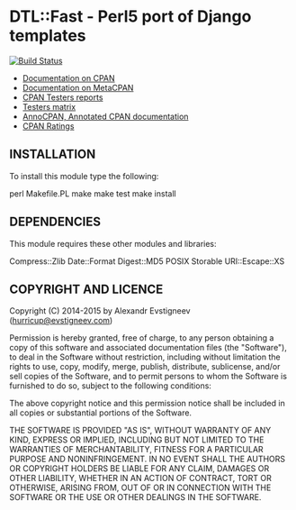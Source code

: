 # DTL::Fast - Perl5 port of Django templates

[![Build Status](https://api.travis-ci.org/hurricup/DTL-Fast.svg)](https://travis-ci.org/hurricup/DTL-Fast)

* [Documentation on CPAN](http://search.cpan.org/~hurricup/DTL-Fast/lib/DTL/Fast.pm)
* [Documentation on MetaCPAN](https://metacpan.org/pod/DTL::Fast)
* [CPAN Testers reports](http://www.cpantesters.org/distro/D/DTL-Fast.html)
* [Testers matrix](http://matrix.cpantesters.org/?dist=DTL-Fast)
* [AnnoCPAN, Annotated CPAN documentation](http://annocpan.org/dist/DTL-Fast)
* [CPAN Ratings](http://cpanratings.perl.org/d/DTL-Fast)

        
## INSTALLATION

To install this module type the following:

   perl Makefile.PL
   make
   make test
   make install

## DEPENDENCIES

This module requires these other modules and libraries:

  Compress::Zlib
  Date::Format
  Digest::MD5
  POSIX
  Storable
  URI::Escape::XS

## COPYRIGHT AND LICENCE

Copyright (C) 2014-2015 by Alexandr Evstigneev (hurricup@evstigneev.com)

Permission is hereby granted, free of charge, to any person obtaining a copy
of this software and associated documentation files (the "Software"), to deal
in the Software without restriction, including without limitation the rights
to use, copy, modify, merge, publish, distribute, sublicense, and/or sell
copies of the Software, and to permit persons to whom the Software is
furnished to do so, subject to the following conditions:

The above copyright notice and this permission notice shall be included in
all copies or substantial portions of the Software.

THE SOFTWARE IS PROVIDED "AS IS", WITHOUT WARRANTY OF ANY KIND, EXPRESS OR
IMPLIED, INCLUDING BUT NOT LIMITED TO THE WARRANTIES OF MERCHANTABILITY,
FITNESS FOR A PARTICULAR PURPOSE AND NONINFRINGEMENT. IN NO EVENT SHALL THE
AUTHORS OR COPYRIGHT HOLDERS BE LIABLE FOR ANY CLAIM, DAMAGES OR OTHER
LIABILITY, WHETHER IN AN ACTION OF CONTRACT, TORT OR OTHERWISE, ARISING FROM,
OUT OF OR IN CONNECTION WITH THE SOFTWARE OR THE USE OR OTHER DEALINGS IN
THE SOFTWARE.
